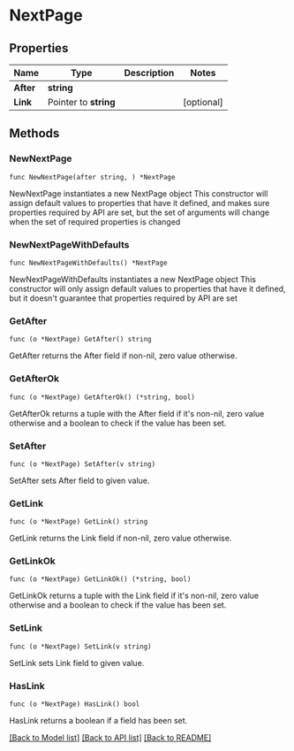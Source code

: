 # NextPage

## Properties

Name | Type | Description | Notes
------------ | ------------- | ------------- | -------------
**After** | **string** |  | 
**Link** | Pointer to **string** |  | [optional] 

## Methods

### NewNextPage

`func NewNextPage(after string, ) *NextPage`

NewNextPage instantiates a new NextPage object
This constructor will assign default values to properties that have it defined,
and makes sure properties required by API are set, but the set of arguments
will change when the set of required properties is changed

### NewNextPageWithDefaults

`func NewNextPageWithDefaults() *NextPage`

NewNextPageWithDefaults instantiates a new NextPage object
This constructor will only assign default values to properties that have it defined,
but it doesn't guarantee that properties required by API are set

### GetAfter

`func (o *NextPage) GetAfter() string`

GetAfter returns the After field if non-nil, zero value otherwise.

### GetAfterOk

`func (o *NextPage) GetAfterOk() (*string, bool)`

GetAfterOk returns a tuple with the After field if it's non-nil, zero value otherwise
and a boolean to check if the value has been set.

### SetAfter

`func (o *NextPage) SetAfter(v string)`

SetAfter sets After field to given value.


### GetLink

`func (o *NextPage) GetLink() string`

GetLink returns the Link field if non-nil, zero value otherwise.

### GetLinkOk

`func (o *NextPage) GetLinkOk() (*string, bool)`

GetLinkOk returns a tuple with the Link field if it's non-nil, zero value otherwise
and a boolean to check if the value has been set.

### SetLink

`func (o *NextPage) SetLink(v string)`

SetLink sets Link field to given value.

### HasLink

`func (o *NextPage) HasLink() bool`

HasLink returns a boolean if a field has been set.


[[Back to Model list]](../README.md#documentation-for-models) [[Back to API list]](../README.md#documentation-for-api-endpoints) [[Back to README]](../README.md)


